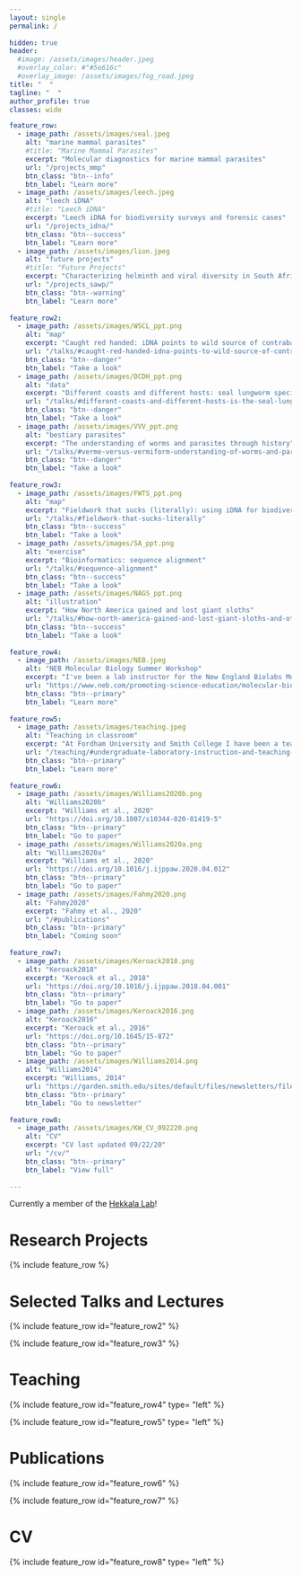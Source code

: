 ```yaml
---
layout: single
permalink: / 
     
hidden: true
header:
  #image: /assets/images/header.jpeg
  #overlay_color: #"#5e616c"
  #overlay_image: /assets/images/fog_road.jpeg
title: "  "
tagline: "  "   
author_profile: true
classes: wide

feature_row:
  - image_path: /assets/images/seal.jpeg
    alt: "marine mammal parasites"
    #title: "Marine Mammal Parasites"
    excerpt: "Molecular diagnostics for marine mammal parasites"
    url: "/projects_mmp"
    btn_class: "btn--info"
    btn_label: "Learn more"
  - image_path: /assets/images/leech.jpeg
    alt: "leech iDNA"
    #title: "Leech iDNA"
    excerpt: "Leech iDNA for biodiversity surveys and forensic cases"
    url: "/projects_idna/"
    btn_class: "btn--success"
    btn_label: "Learn more"
  - image_path: /assets/images/lion.jpeg
    alt: "future projects"
    #title: "Future Projects"
    excerpt: "Characterizing helminth and viral diversity in South African wildlife"
    url: "/projects_sawp/"
    btn_class: "btn--warning"
    btn_label: "Learn more"
    
feature_row2:
  - image_path: /assets/images/WSCL_ppt.png
    alt: "map"
    excerpt: "Caught red handed: iDNA points to wild source of contraband leeches"
    url: "/talks/#caught-red-handed-idna-points-to-wild-source-of-contraband-leeches"
    btn_class: "btn--danger"
    btn_label: "Take a look"
  - image_path: /assets/images/DCDH_ppt.png
    alt: "data"
    excerpt: "Different coasts and different hosts: seal lungworm speciation"
    url: "/talks/#different-coasts-and-different-hosts-is-the-seal-lungworm-otostrongylus-circumlitus-becoming-two-species"
    btn_class: "btn--danger"
    btn_label: "Take a look"
  - image_path: /assets/images/VVV_ppt.png
    alt: "bestiary parasites"
    excerpt: "The understanding of worms and parasites through history"
    url: "/talks/#verme-versus-vermiform-understanding-of-worms-and-parasites-through-history"
    btn_class: "btn--danger"
    btn_label: "Take a look"
    
feature_row3:
  - image_path: /assets/images/FWTS_ppt.png
    alt: "map"
    excerpt: "Fieldwork that sucks (literally): using iDNA for biodiversity surveys"
    url: "/talks/#fieldwork-that-sucks-literally"
    btn_class: "btn--success"
    btn_label: "Take a look"
  - image_path: /assets/images/SA_ppt.png
    alt: "exercise"
    excerpt: "Bioinformatics: sequence alignment"
    url: "/talks/#sequence-alignment"
    btn_class: "btn--success"
    btn_label: "Take a look"
  - image_path: /assets/images/NAGS_ppt.png
    alt: "illustration"
    excerpt: "How North America gained and lost giant sloths"
    url: "/talks/#how-north-america-gained-and-lost-giant-sloths-and-other-stories-of-the-formation-of-the-isthmus-of-panama"
    btn_class: "btn--success"
    btn_label: "Take a look"
    
feature_row4:
  - image_path: /assets/images/NEB.jpeg
    alt: "NEB Molecular Biology Summer Workshop"
    excerpt: "I've been a lab instructor for the New England Biolabs Molecular Biology Summer Workshop since 2013. If you're interested in learning hands on molecular biology in two weeks, check it out!"
    url: "https://www.neb.com/promoting-science-education/molecular-biology-summer-workshops"
    btn_class: "btn--primary"
    btn_label: "Learn more"
    
feature_row5:
  - image_path: /assets/images/teaching.jpeg
    alt: "Teaching in classroom"
    excerpt: "At Fordham University and Smith College I have been a teaching assistant and lab instructor for several courses."
    url: "/teaching/#undergraduate-laboratory-instruction-and-teaching-assistantships"
    btn_class: "btn--primary"
    btn_label: "Learn more"
    
feature_row6:
  - image_path: /assets/images/Williams2020b.png
    alt: "Williams2020b"
    excerpt: "Williams et al., 2020"
    url: "https://doi.org/10.1007/s10344-020-01419-5"
    btn_class: "btn--primary"
    btn_label: "Go to paper"
  - image_path: /assets/images/Williams2020a.png
    alt: "Williams2020a"
    excerpt: "Williams et al., 2020"
    url: "https://doi.org/10.1016/j.ijppaw.2020.04.012"
    btn_class: "btn--primary"
    btn_label: "Go to paper"
  - image_path: /assets/images/Fahmy2020.png
    alt: "Fahmy2020"
    excerpt: "Fahmy et al., 2020"
    url: "/#publications"
    btn_class: "btn--primary"
    btn_label: "Coming soon"
    
feature_row7:
  - image_path: /assets/images/Keroack2018.png
    alt: "Keroack2018"
    excerpt: "Keroack et al., 2018"
    url: "https://doi.org/10.1016/j.ijppaw.2018.04.001"
    btn_class: "btn--primary"
    btn_label: "Go to paper"
  - image_path: /assets/images/Keroack2016.png
    alt: "Keroack2016"
    excerpt: "Keroack et al., 2016"
    url: "https://doi.org/10.1645/15-872"
    btn_class: "btn--primary"
    btn_label: "Go to paper"
  - image_path: /assets/images/Williams2014.png
    alt: "Williams2014"
    excerpt: "Williams, 2014"
    url: "https://garden.smith.edu/sites/default/files/newsletters/files/newsfall14.pdf"
    btn_class: "btn--primary"
    btn_label: "Go to newsletter"
    
feature_row8:
  - image_path: /assets/images/KW_CV_092220.png
    alt: "CV"
    excerpt: "CV last updated 09/22/20"
    url: "/cv/"
    btn_class: "btn--primary"
    btn_label: "View full"
 
---
```


Currently a member of the [Hekkala Lab](https://hekkalalab.wordpress.com/people/about/)!

# Research Projects

{% include feature_row %}

# Selected Talks and Lectures

{% include feature_row id="feature_row2" %}

{% include feature_row id="feature_row3" %}

# Teaching

{% include feature_row id="feature_row4" type= "left" %}

{% include feature_row id="feature_row5" type= "left" %}

# Publications

{% include feature_row id="feature_row6" %}

{% include feature_row id="feature_row7" %}

# CV

{% include feature_row id="feature_row8" type= "left" %}

